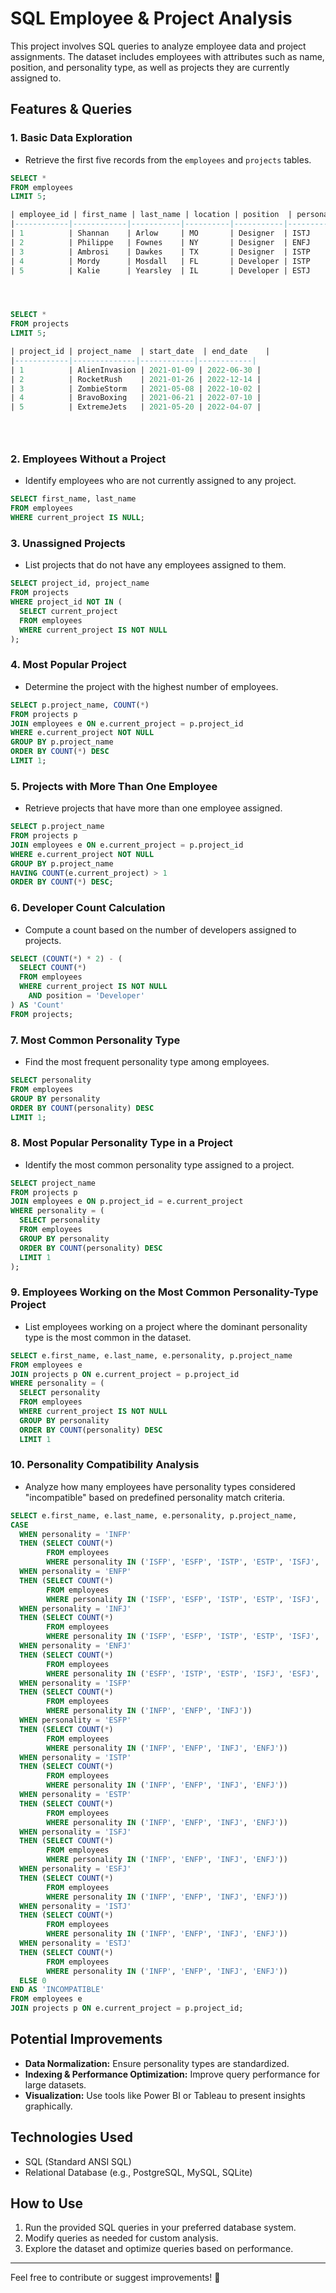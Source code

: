 # SQL Employee & Project Analysis

This project involves SQL queries to analyze employee data and project assignments. The dataset includes employees with attributes such as name, position, and personality type, as well as projects they are currently assigned to.

## Features & Queries

### 1. **Basic Data Exploration**
- Retrieve the first five records from the `employees` and `projects` tables.

```sql
SELECT * 
FROM employees
LIMIT 5;

| employee_id | first_name | last_name | location | position  | personality | current_project |
|------------|------------|-----------|----------|-----------|-------------|----------------|
| 1          | Shannan    | Arlow     | MO       | Designer  | ISTJ        | 2              |
| 2          | Philippe   | Fownes    | NY       | Designer  | ENFJ        | 2              |
| 3          | Ambrosi    | Dawkes    | TX       | Designer  | ISTP        | NULL           |
| 4          | Mordy      | Mosdall   | FL       | Developer | ISTP        | NULL           |
| 5          | Kalie      | Yearsley  | IL       | Developer | ESTJ        | 2              |




SELECT * 
FROM projects
LIMIT 5;

| project_id | project_name  | start_date  | end_date    |
|------------|--------------|------------|------------|
| 1          | AlienInvasion | 2021-01-09 | 2022-06-30 |
| 2          | RocketRush    | 2021-01-26 | 2022-12-14 |
| 3          | ZombieStorm   | 2021-05-08 | 2022-10-02 |
| 4          | BravoBoxing   | 2021-06-21 | 2022-07-10 |
| 5          | ExtremeJets   | 2021-05-20 | 2022-04-07 |





```


### 2. **Employees Without a Project**
- Identify employees who are not currently assigned to any project.

```sql
SELECT first_name, last_name
FROM employees
WHERE current_project IS NULL;
```

### 3. **Unassigned Projects**
- List projects that do not have any employees assigned to them.

```sql
SELECT project_id, project_name
FROM projects
WHERE project_id NOT IN (
  SELECT current_project
  FROM employees
  WHERE current_project IS NOT NULL
);
```

### 4. **Most Popular Project**
- Determine the project with the highest number of employees.

```sql
SELECT p.project_name, COUNT(*)
FROM projects p
JOIN employees e ON e.current_project = p.project_id
WHERE e.current_project NOT NULL
GROUP BY p.project_name
ORDER BY COUNT(*) DESC
LIMIT 1;
```

### 5. **Projects with More Than One Employee**
- Retrieve projects that have more than one employee assigned.

```sql
SELECT p.project_name
FROM projects p
JOIN employees e ON e.current_project = p.project_id
WHERE e.current_project NOT NULL
GROUP BY p.project_name
HAVING COUNT(e.current_project) > 1
ORDER BY COUNT(*) DESC;
```

### 6. **Developer Count Calculation**
- Compute a count based on the number of developers assigned to projects.

```sql
SELECT (COUNT(*) * 2) - (
  SELECT COUNT(*)
  FROM employees
  WHERE current_project IS NOT NULL
    AND position = 'Developer'
) AS 'Count'
FROM projects;
```

### 7. **Most Common Personality Type**
- Find the most frequent personality type among employees.

```sql
SELECT personality
FROM employees
GROUP BY personality
ORDER BY COUNT(personality) DESC
LIMIT 1;
```

### 8. **Most Popular Personality Type in a Project**
- Identify the most common personality type assigned to a project.

```sql
SELECT project_name
FROM projects p
JOIN employees e ON p.project_id = e.current_project
WHERE personality = (
  SELECT personality
  FROM employees
  GROUP BY personality
  ORDER BY COUNT(personality) DESC
  LIMIT 1
);
```

### 9. **Employees Working on the Most Common Personality-Type Project**
- List employees working on a project where the dominant personality type is the most common in the dataset.

```sql
SELECT e.first_name, e.last_name, e.personality, p.project_name
FROM employees e 
JOIN projects p ON e.current_project = p.project_id
WHERE personality = (
  SELECT personality
  FROM employees
  WHERE current_project IS NOT NULL
  GROUP BY personality
  ORDER BY COUNT(personality) DESC
  LIMIT 1
```


### 10. **Personality Compatibility Analysis**
- Analyze how many employees have personality types considered "incompatible" based on predefined personality match criteria.


```sql
SELECT e.first_name, e.last_name, e.personality, p.project_name,
CASE
  WHEN personality = 'INFP' 
  THEN (SELECT COUNT(*)
        FROM employees
        WHERE personality IN ('ISFP', 'ESFP', 'ISTP', 'ESTP', 'ISFJ', 'ESFJ', 'ISTJ', 'ESTJ'))
  WHEN personality = 'ENFP'
  THEN (SELECT COUNT(*)
        FROM employees
        WHERE personality IN ('ISFP', 'ESFP', 'ISTP', 'ESTP', 'ISFJ', 'ESFJ', 'ISTJ', 'ESTJ'))
  WHEN personality = 'INFJ'
  THEN (SELECT COUNT(*)
        FROM employees
        WHERE personality IN ('ISFP', 'ESFP', 'ISTP', 'ESTP', 'ISFJ', 'ESFJ', 'ISTJ', 'ESTJ'))
  WHEN personality = 'ENFJ'
  THEN (SELECT COUNT(*)
        FROM employees
        WHERE personality IN ('ESFP', 'ISTP', 'ESTP', 'ISFJ', 'ESFJ', 'ISTJ', 'ESTJ'))
  WHEN personality = 'ISFP'
  THEN (SELECT COUNT(*)
        FROM employees
        WHERE personality IN ('INFP', 'ENFP', 'INFJ'))
  WHEN personality = 'ESFP'
  THEN (SELECT COUNT(*)
        FROM employees
        WHERE personality IN ('INFP', 'ENFP', 'INFJ', 'ENFJ'))
  WHEN personality = 'ISTP'
  THEN (SELECT COUNT(*)
        FROM employees
        WHERE personality IN ('INFP', 'ENFP', 'INFJ', 'ENFJ'))
  WHEN personality = 'ESTP'
  THEN (SELECT COUNT(*)
        FROM employees
        WHERE personality IN ('INFP', 'ENFP', 'INFJ', 'ENFJ'))
  WHEN personality = 'ISFJ'
  THEN (SELECT COUNT(*)
        FROM employees
        WHERE personality IN ('INFP', 'ENFP', 'INFJ', 'ENFJ'))
  WHEN personality = 'ESFJ'
  THEN (SELECT COUNT(*)
        FROM employees
        WHERE personality IN ('INFP', 'ENFP', 'INFJ', 'ENFJ'))
  WHEN personality = 'ISTJ'
  THEN (SELECT COUNT(*)
        FROM employees
        WHERE personality IN ('INFP', 'ENFP', 'INFJ', 'ENFJ'))
  WHEN personality = 'ESTJ'
  THEN (SELECT COUNT(*)
        FROM employees
        WHERE personality IN ('INFP', 'ENFP', 'INFJ', 'ENFJ'))
  ELSE 0
END AS 'INCOMPATIBLE'
FROM employees e
JOIN projects p ON e.current_project = p.project_id;
```



## Potential Improvements
- **Data Normalization:** Ensure personality types are standardized.
- **Indexing & Performance Optimization:** Improve query performance for large datasets.
- **Visualization:** Use tools like Power BI or Tableau to present insights graphically.

## Technologies Used
- SQL (Standard ANSI SQL)
- Relational Database (e.g., PostgreSQL, MySQL, SQLite)

## How to Use
1. Run the provided SQL queries in your preferred database system.
2. Modify queries as needed for custom analysis.
3. Explore the dataset and optimize queries based on performance.

---

Feel free to contribute or suggest improvements! 🚀
